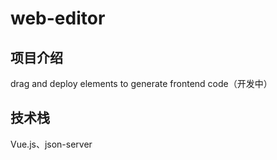 # web-editor

## 项目介绍

drag and deploy elements to generate frontend code（开发中）

## 技术栈

Vue.js、json-server


